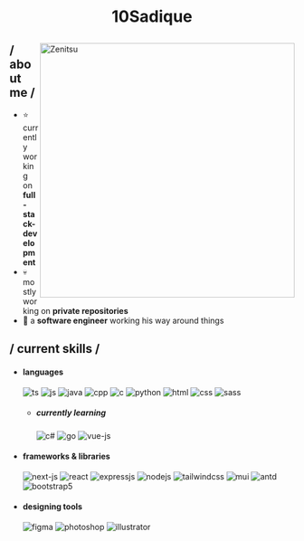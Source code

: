 <h1 align = center >
  <strong>10Sadique</strong>
</h1>

<div>


<img align="right" src="https://i.imgur.com/KKPSF7P.jpg" width="450" alt="Zenitsu"/>

<h2> / about me /</h2>
  
- ⭐ currently working on **full-stack-development**
- 💀 mostly working on **private repositories**
- 👾 a **software engineer** working his way around things
  
<h2> / current skills / </h2>
  
- <h4> languages </h4>
  <img src = "https://img.shields.io/badge/TypeScript-007ACC?style=for-the-badge&logo=typescript&logoColor=white" alt = "ts" />
  <img src = "https://img.shields.io/badge/JavaScript-323330?style=for-the-badge&logo=javascript&logoColor=F7DF1E" alt = "js" />
  <img src = "https://img.shields.io/badge/java-%23ED8B00.svg?style=for-the-badge&logo=java&logoColor=white" alt = "java" />
  <img src = "https://img.shields.io/badge/c++-%2300599C.svg?style=for-the-badge&logo=c%2B%2B&logoColor=white" alt = "cpp" />
  <img src = "https://img.shields.io/badge/c-%2300599C.svg?style=for-the-badge&logo=c&logoColor=white" alt = "c" />
  <img src = "https://img.shields.io/badge/python-3670A0?style=for-the-badge&logo=python&logoColor=ffdd54" alt = "python" />
  <img src = "https://img.shields.io/badge/HTML5-E34F26?style=for-the-badge&logo=html5&logoColor=white" alt = "html" />
  <img src = "https://img.shields.io/badge/CSS3-1572B6?style=for-the-badge&logo=css3&logoColor=white" alt = "css" />
  <img src = "https://img.shields.io/badge/SASS-hotpink.svg?style=for-the-badge&logo=SASS&logoColor=white" alt = "sass" />
  
  - <h5> currently learning </h5>
    <img src = "https://img.shields.io/badge/c%23-%23239120.svg?style=for-the-badge&logo=c-sharp&logoColor=white" alt = "c#" />
    <img src = "https://img.shields.io/badge/go-%2300ADD8.svg?style=for-the-badge&logo=go&logoColor=white" alt = "go" />
    <img src = "https://img.shields.io/badge/vuejs-%2335495e.svg?style=for-the-badge&logo=vuedotjs&logoColor=%234FC08D" alt = "vue-js" />
    
  
- <h4> frameworks & libraries </h4>
  <img src = "https://img.shields.io/badge/next.js-000000?style=for-the-badge&logo=nextdotjs&logoColor=white" alt = "next-js" />
  <img src = "https://img.shields.io/badge/react-%2320232a.svg?style=for-the-badge&logo=react&logoColor=%2361DAFB" alt = "react" />
  <img src = "https://img.shields.io/badge/express.js-%23404d59.svg?style=for-the-badge&logo=express&logoColor=%2361DAFB" alt = "expressjs" />
  <img src = "https://img.shields.io/badge/node.js-6DA55F?style=for-the-badge&logo=node.js&logoColor=white" alt = "nodejs" />
  <img src = "https://img.shields.io/badge/tailwindcss-%2338B2AC.svg?style=for-the-badge&logo=tailwind-css&logoColor=white" alt = "tailwindcss" />
  <img src = "https://img.shields.io/badge/MUI-%230081CB.svg?style=for-the-badge&logo=mui&logoColor=white" alt = "mui" />
  <img src = "https://img.shields.io/badge/-AntDesign-%230170FE?style=for-the-badge&logo=ant-design&logoColor=white" alt = "antd" />
  <img src = "https://img.shields.io/badge/bootstrap-%23563D7C.svg?style=for-the-badge&logo=bootstrap&logoColor=white" alt = "bootstrap5" />
  
- <h4> designing tools </h4>
  <img src = "https://img.shields.io/badge/figma-%23F24E1E.svg?style=for-the-badge&logo=figma&logoColor=white" alt = "figma" />
  <img src = "https://img.shields.io/badge/adobe%20photoshop-%2331A8FF.svg?style=for-the-badge&logo=adobe%20photoshop&logoColor=white" alt = "photoshop" />
  <img src = "https://img.shields.io/badge/adobe%20illustrator-%23FF9A00.svg?style=for-the-badge&logo=adobe%20illustrator&logoColor=white" alt = "illustrator" />
  
  
  </div>
